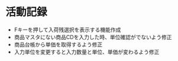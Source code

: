 # 活動記録

- Fキーを押して入荷残選択を表示する機能作成
- 商品マスタにない商品CDを入力した時、単位確認がでないよう修正
- 商品台帳から単価を取得するよう修正
- 入力単位を変更すると入力数量と単位、単価が変わるよう修正
